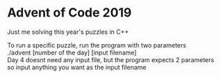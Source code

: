# Advent of Code 2019

Just me solving this year's puzzles in C++

To run a specific puzzle, run the program with two parameters  
./advent [number of the day] [input filename]  
Day 4 doesnt need any input file, but the program expects 2 parameters  
so input anything you want as the input filename

